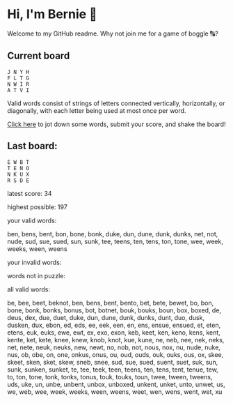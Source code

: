 # Hi, I'm Bernie 👋

Welcome to my GitHub readme. Why not join me for a game of boggle 🔠?

## Current board

```
J N Y H 
F L T G 
N W I R 
A T V I 
```

Valid words consist of strings of letters connected vertically, horizontally, or diagonally, with each letter being used at most once per word.

[Click here](https://github.com/bernardbeckerman/bernardbeckerman/issues/new?title=shake&body=J%20N%20Y%20H%20%0AF%20L%20T%20G%20%0AN%20W%20I%20%20R%20%0AA%20T%20V%20I%20%20%0A%0AWrite%20a%20comma-separated%20list%20of%20words%20below%2C%20then%20hit%20submit%20to%20score.%0ADelete%20this%20line%20and%20everything%20above%20before%20submitting.%0A%0A) to jot down some words, submit your score, and shake the board!

## Last board:

```
E W B T 
T E N O 
N K U X 
R S D E 
```

latest score: 34

highest possible: 197

your valid words:

ben, bens, bent, bon, bone, bonk, duke, dun, dune, dunk, dunks, net, not, nude, sud, sue, sued, sun, sunk, tee, teens, ten, tens, ton, tone, wee, week, weeks, ween, weens

your invalid words:



words not in puzzle:



all valid words:

be, bee, beet, beknot, ben, bens, bent, bento, bet, bete, bewet, bo, bon, bone, bonk, bonks, bonus, bot, botnet, bouk, bouks, boun, box, boxed, de, deus, dex, due, duet, duke, dun, dune, dunk, dunks, dunt, duo, dusk, dusken, dux, ebon, ed, eds, ee, eek, een, en, ens, ensue, ensued, et, eten, etens, euk, euks, ewe, ewt, ex, exo, exon, keb, keet, ken, keno, kens, kent, kente, ket, kete, knee, knew, knob, knot, kue, kune, ne, neb, nee, nek, neks, net, nete, neuk, neuks, new, newt, no, nob, not, nous, nox, nu, nude, nuke, nus, ob, obe, on, one, onkus, onus, ou, oud, ouds, ouk, ouks, ous, ox, skee, skeet, sken, sket, skew, sneb, snee, sud, sue, sued, suent, suet, suk, sun, sunk, sunken, sunket, te, tee, teek, teen, teens, ten, tens, tent, tenue, tew, to, ton, tone, tonk, tonks, tonus, touk, touks, toun, twee, tween, tweens, uds, uke, un, unbe, unbent, unbox, unboxed, unkent, unket, unto, unwet, us, we, web, wee, week, weeks, ween, weens, weet, wen, wens, went, wet, xu